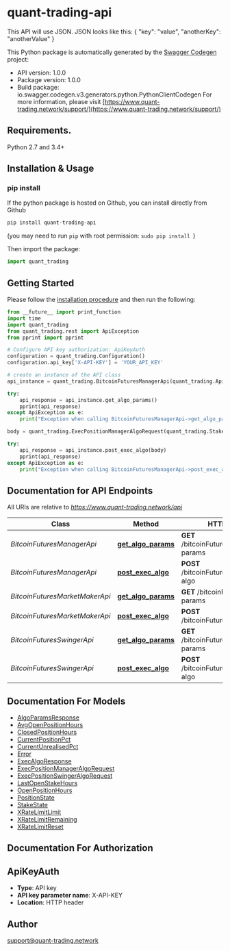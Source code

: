 # quant-trading-api
This API will use JSON.         JSON looks like this:                {         \"key\": \"value\",         \"anotherKey\": \"anotherValue\"       }

This Python package is automatically generated by the [Swagger Codegen](https://github.com/swagger-api/swagger-codegen) project:

- API version: 1.0.0
- Package version: 1.0.0
- Build package: io.swagger.codegen.v3.generators.python.PythonClientCodegen
For more information, please visit [https://www.quant-trading.network/support/](https://www.quant-trading.network/support/)

## Requirements.

Python 2.7 and 3.4+

## Installation & Usage
### pip install

If the python package is hosted on Github, you can install directly from Github

```sh
pip install quant-trading-api
```
(you may need to run `pip` with root permission: `sudo pip install `)

Then import the package:
```python
import quant_trading 
```

## Getting Started

Please follow the [installation procedure](#installation--usage) and then run the following:

```python
from __future__ import print_function
import time
import quant_trading
from quant_trading.rest import ApiException
from pprint import pprint

# Configure API key authorization: ApiKeyAuth
configuration = quant_trading.Configuration()
configuration.api_key['X-API-KEY'] = 'YOUR_API_KEY'

# create an instance of the API class
api_instance = quant_trading.BitcoinFuturesManagerApi(quant_trading.ApiClient(configuration))

try:
    api_response = api_instance.get_algo_params()
    pprint(api_response)
except ApiException as e:
    print("Exception when calling BitcoinFuturesManagerApi->get_algo_params: %s\n" % e)

body = quant_trading.ExecPositionManagerAlgoRequest(quant_trading.StakeState.CLOSED, quant_trading.StakeState.CLOSED, 0.0, 0.0, 0.0, 0.0, 0.0) # ExecPositionManagerAlgoRequest | A JSON object containing the current position manager algorithm information.

try:
    api_response = api_instance.post_exec_algo(body)
    pprint(api_response)
except ApiException as e:
    print("Exception when calling BitcoinFuturesManagerApi->post_exec_algo: %s\n" % e)
```

## Documentation for API Endpoints

All URIs are relative to *https://www.quant-trading.network/api*

Class | Method | HTTP request | Description
------------ | ------------- | ------------- | -------------
*BitcoinFuturesManagerApi* | [**get_algo_params**](docs/BitcoinFuturesManagerApi.md#get_algo_params) | **GET** /bitcoinFuturesManager/algo-params | 
*BitcoinFuturesManagerApi* | [**post_exec_algo**](docs/BitcoinFuturesManagerApi.md#post_exec_algo) | **POST** /bitcoinFuturesManager/exec-algo | 
*BitcoinFuturesMarketMakerApi* | [**get_algo_params**](docs/BitcoinFuturesMarketMakerApi.md#get_algo_params) | **GET** /bitcoinFuturesMm/algo-params | 
*BitcoinFuturesMarketMakerApi* | [**post_exec_algo**](docs/BitcoinFuturesMarketMakerApi.md#post_exec_algo) | **POST** /bitcoinFuturesMm/exec-algo | 
*BitcoinFuturesSwingerApi* | [**get_algo_params**](docs/BitcoinFuturesSwingerApi.md#get_algo_params) | **GET** /bitcoinFuturesSwinger/algo-params | 
*BitcoinFuturesSwingerApi* | [**post_exec_algo**](docs/BitcoinFuturesSwingerApi.md#post_exec_algo) | **POST** /bitcoinFuturesSwinger/exec-algo | 

## Documentation For Models

 - [AlgoParamsResponse](docs/AlgoParamsResponse.md)
 - [AvgOpenPositionHours](docs/AvgOpenPositionHours.md)
 - [ClosedPositionHours](docs/ClosedPositionHours.md)
 - [CurrentPositionPct](docs/CurrentPositionPct.md)
 - [CurrentUnrealisedPct](docs/CurrentUnrealisedPct.md)
 - [Error](docs/Error.md)
 - [ExecAlgoResponse](docs/ExecAlgoResponse.md)
 - [ExecPositionManagerAlgoRequest](docs/ExecPositionManagerAlgoRequest.md)
 - [ExecPositionSwingerAlgoRequest](docs/ExecPositionSwingerAlgoRequest.md)
 - [LastOpenStakeHours](docs/LastOpenStakeHours.md)
 - [OpenPositionHours](docs/OpenPositionHours.md)
 - [PositionState](docs/PositionState.md)
 - [StakeState](docs/StakeState.md)
 - [XRateLimitLimit](docs/XRateLimitLimit.md)
 - [XRateLimitRemaining](docs/XRateLimitRemaining.md)
 - [XRateLimitReset](docs/XRateLimitReset.md)

## Documentation For Authorization


## ApiKeyAuth

- **Type**: API key
- **API key parameter name**: X-API-KEY
- **Location**: HTTP header


## Author

support@quant-trading.network
